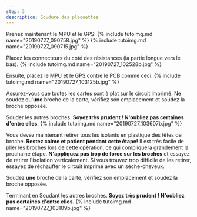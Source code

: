 ```yaml
---
step: 3
description: Soudure des plaquettes
---
```


Prenez maintenant le MPU et le GPS:
{% include tutoimg.md name="20190727_090758.jpg" %}
{% include tutoimg.md name="20190727_090715.jpg" %}

Placez les connecteurs du coté des résistances (la partie longue vers le bas).
{% include tutoimg.md name="20190727_102528b.jpg" %}

Ensuite, placez le MPU et le GPS contre le PCB comme ceci:
{% include tutoimg.md name="20190727_103125b.jpg" %}

Assurez-vous que toutes les cartes sont à plat sur le circuit imprimé.
Ne soudez qu'**une** broche de la carte, vérifiez son emplacement et soudez la broche opposée. 

Souder les autres broches. **Soyez très prudent ! N'oubliez pas certaines d'entre elles**.
{% include tutoimg.md name="20190727_103607b.jpg" %}

Vous devez maintenant retirer tous les isolants en plastique des têtes de broche. **Restez calme et patient pendant cette étape!** Il est très facile de plier les broches lors de cette opération, ce qui compliquera grandement la prochaine étape. **N'appliquez pas trop de force sur les broches** et essayez de retirer l'isolation verticalement. Si vous trouvez trop difficile de les retirer, essayez de réchauffer le circuit imprimé avec un sèche-cheveux.

Soudez **une** broche de la carte, vérifiez son emplacement et soudez la broche opposée. 

Terminant en Soudant les autres broches. **Soyez très prudent ! N'oubliez pas certaines d'entre elles**.
{% include tutoimg.md name="20190727_103109b.jpg" %}

